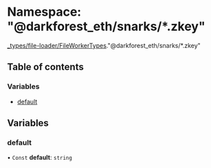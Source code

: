 # Namespace: "@darkforest_eth/snarks/\*.zkey"

[\_types/file-loader/FileWorkerTypes](types_file_loader_FileWorkerTypes.md)."@darkforest_eth/snarks/\*.zkey"

## Table of contents

### Variables

- [default](types_file_loader_FileWorkerTypes.__darkforest_eth_snarks___zkey_.md#default)

## Variables

### default

• `Const` **default**: `string`
